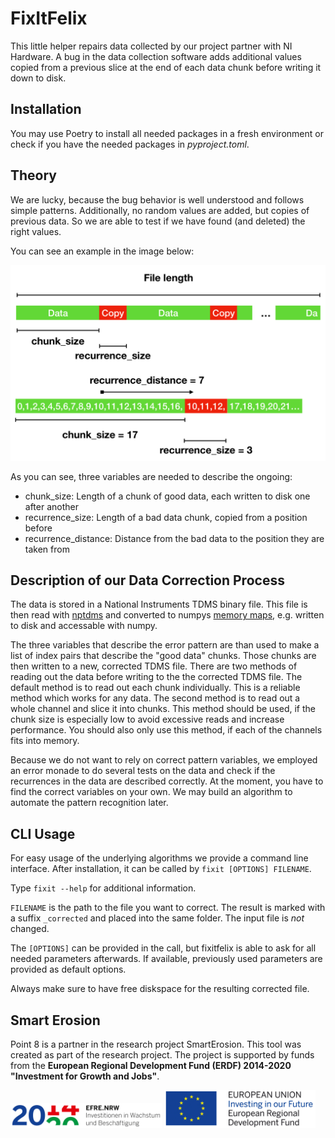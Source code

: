 # FixItFelix

This little helper repairs data collected by our project partner with NI Hardware. A bug in the data collection software adds additional values copied from a previous slice at the end of each data chunk before writing it down to disk.

## Installation

You may use Poetry to install all needed packages in a fresh environment or check if you have the needed packages in _pyproject.toml_.

## Theory

We are lucky, because the bug behavior is well understood and follows simple patterns. Additionally, no random values are added, but copies of previous data. So we are able to test if we have found (and deleted) the right values.

You can see an example in the image below:

![Visual example of the pattern in the data](visualization_of_recurrence_pattern.png "Example")

As you can see, three variables are needed to describe the ongoing:

* chunk_size: Length of a chunk of good data, each written to disk one after another
* recurrence_size: Length of a bad data chunk, copied from a position before
* recurrence_distance: Distance from the bad data to the position they are taken from

## Description of our Data Correction Process

The data is stored in a National Instruments TDMS binary file. This file is then read with [nptdms](https://pypi.org/project/npTDMS/) and converted to numpys [memory maps](https://docs.scipy.org/doc/numpy/reference/generated/numpy.memmap.html), e.g. written to disk and accessable with numpy.

The three variables that describe the error pattern are than used to make a list of index pairs that describe the "good data" chunks. Those chunks are then written to a new, corrected TDMS file. There are two methods of reading out the data before writing to the the corrected TDMS file. The default method is to read out each chunk individually. This is a reliable method which works for any data. The second method is to read out a whole channel and slice it into chunks. This method should be used, if the chunk size is especially low to avoid excessive reads and increase performance. You should also only use this method, if each of the channels fits into memory.

Because we do not want to rely on correct pattern variables, we employed an error monade to do several tests on the data and check if the recurrences in the data are described correctly. At the moment, you have to find the correct variables on your own. We may build an algorithm to automate the pattern recognition later.

## CLI Usage

For easy usage of the underlying algorithms we provide a command line interface.
After installation, it can be called by `fixit [OPTIONS] FILENAME`.

Type `fixit --help` for additional information.

`FILENAME` is the path to the file you want to correct. The result is marked with a suffix `_corrected` and placed into the same folder. The input file is _not_ changed.

The `[OPTIONS]` can be provided in the call, but fixitfelix is able to ask for all needed parameters afterwards. If available, previously used parameters are provided as default options.

Always make sure to have free diskspace for the resulting corrected file.

## Smart Erosion

Point 8 is a partner in the research project SmartErosion.  This tool was created as part of the research project. The project is supported by funds from the __European Regional Development Fund (ERDF) 2014-2020 "Investment for Growth and Jobs"__.

<p float="left">
  <img src="Ziel2NRW_RGB_1809_jpg.jpg" width="48%" />
  <img src="EFRE_Foerderhinweis_englisch_farbig.jpg" width="48%" /> 
</p>
